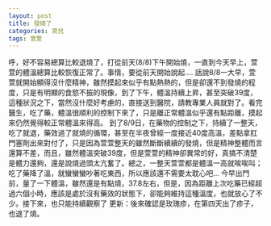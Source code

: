 ```yaml
---
layout: post
title: 發燒了
categories: 育兒
tags: 萱萱
---
```

呼，好不容易總算比較退燒了，打從前天(8/8)下午開始燒，一直到今天早上，萱萱的體溫總算比較恢復正常了。事情，要從前天開始說起&hellip;. 話說8/8一大早，萱萱就開始顯得沒什麼精神，雖然摸起來似乎有點熱熱的，但是卻還不到發燒的程度，只是有明顯的食慾不振的現像，到了下午，體溫持續上昇，甚至突破39度，這種狀況之下，當然沒什麼好考慮的，直接送到醫院，請教專業人員就對了。看完醫生，吃了藥，體溫很順利的控制下來了，只是離正常體溫似乎還有點距離，摸起來仍然覺得較正常體溫來得高。 到了8/9日，在藥物的控制之下，持續了一整天，吃了就退，藥效過了就燒的循環，甚至在半夜曾經一度接近40度高溫，差點拿肛門塞劑出來對付了，只是因為萱萱整天的雖然斷斷續續的發燒，但是精神整體而言還算不差，而且，雖然體溫突破39度，但是萱萱的精神卻異常的好，真搞不清楚是體力還夠，還是說燒過頭太亢奮了。總之，一整天萱萱都是體溫一高就唉唉叫；吃了藥降了溫，就蠻蠻蠻吵著吃東西，所以應該還不需要太耽心吧&hellip; 今早出門前，量了一下體溫，雖然還是有點燒，37.8左右，但是，因為距離上次吃藥已經超過六個小時，應該是處於沒有藥效的狀態下，卻能夠維持這種溫度，也就放心了不少。接下來，也只能持續觀察了 更新：後來確認是玫瑰疹，在第四天出了疹子，也退了燒。